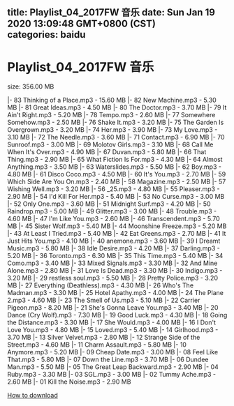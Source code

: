 
title: Playlist_04_2017FW 音乐
date: Sun Jan 19 2020 13:09:48 GMT+0800 (CST)    
categories: baidu
---

# Playlist_04_2017FW 音乐
size: 356.00 MB
 
 
|- 83 Thinking of a Place.mp3 - 15.60 MB
|- 82 New Machine.mp3 - 5.30 MB
|- 81 Great Ideas.mp3 - 4.50 MB
|- 80 The Doctor.mp3 - 3.70 MB
|- 79 It Ain't Right.mp3 - 5.20 MB
|- 78 Tempo.mp3 - 2.60 MB
|- 77 Somewhere Somehow.mp3 - 2.50 MB
|- 76 Shake It.mp3 - 3.20 MB
|- 75 The Garden Is Overgrown.mp3 - 3.20 MB
|- 74 Her.mp3 - 3.90 MB
|- 73 My Love.mp3 - 3.10 MB
|- 72 The Needle.mp3 - 3.60 MB
|- 71 Contact.mp3 - 6.90 MB
|- 70 Sunroof.mp3 - 3.00 MB
|- 69 Molotov Girls.mp3 - 3.10 MB
|- 68 Call Me When It's Over.mp3 - 4.90 MB
|- 67 Duvan.mp3 - 5.80 MB
|- 66 That Thing.mp3 - 2.90 MB
|- 65 What Fiction Is For.mp3 - 4.30 MB
|- 64 Almost Anything.mp3 - 3.50 MB
|- 63 Waterslides.mp3 - 5.50 MB
|- 62 Boy.mp3 - 4.80 MB
|- 61 Disco Coco.mp3 - 4.50 MB
|- 60 It's You.mp3 - 2.70 MB
|- 59 Which Side Are You On.mp3 - 2.40 MB
|- 58 Magazine.mp3 - 2.50 MB
|- 57 Wishing Well.mp3 - 3.20 MB
|- 56 _25.mp3 - 4.80 MB
|- 55 Pleaser.mp3 - 2.90 MB
|- 54 I'd Kill For Her.mp3 - 5.40 MB
|- 53 No Curse.mp3 - 3.00 MB
|- 52 Only One.mp3 - 3.60 MB
|- 51 Midnight Surf.mp3 - 4.20 MB
|- 50 Raindrop.mp3 - 5.00 MB
|- 49 Glitter.mp3 - 3.00 MB
|- 48 Trouble.mp3 - 4.60 MB
|- 47 I'm Like You.mp3 - 2.60 MB
|- 46 Transcendent.mp3 - 5.70 MB
|- 45 Sister Wolf.mp3 - 5.40 MB
|- 44 Moonshine Freeze.mp3 - 5.20 MB
|- 43 At Least I Tried.mp3 - 5.40 MB
|- 42 Eat Greens.mp3 - 2.70 MB
|- 41 It Just Hits You.mp3 - 4.10 MB
|- 40 anemone.mp3 - 3.60 MB
|- 39 I Dreamt Music.mp3 - 5.80 MB
|- 38 Idle Desire.mp3 - 4.20 MB
|- 37 Darling.mp3 - 5.20 MB
|- 36 Toronto.mp3 - 6.30 MB
|- 35 This Time.mp3 - 5.40 MB
|- 34 Como.mp3 - 3.40 MB
|- 33 Mixed Signals.mp3 - 3.30 MB
|- 32 And Mine Alone.mp3 - 2.80 MB
|- 31 Love Is Dead.mp3 - 3.30 MB
|- 30 Indigo.mp3 - 3.20 MB
|- 29 restless soul.mp3 - 5.50 MB
|- 28 Pretty Police.mp3 - 3.20 MB
|- 27 Everything (Deathless).mp3 - 4.30 MB
|- 26 Who's The Madman.mp3 - 3.30 MB
|- 25 Hotel Apathy.mp3 - 4.00 MB
|- 24 The Plane 2.mp3 - 4.60 MB
|- 23 The Smell of Us.mp3 - 5.10 MB
|- 22 Carrier Pigeon.mp3 - 8.20 MB
|- 21 She's Gonna Leave You.mp3 - 3.40 MB
|- 20 Dance (Cry Wolf).mp3 - 7.30 MB
|- 19 Good Luck.mp3 - 4.30 MB
|- 18 Going the Distance.mp3 - 3.30 MB
|- 17 She Would.mp3 - 4.00 MB
|- 16 I Don't Love You.mp3 - 4.80 MB
|- 15 Loved.mp3 - 5.40 MB
|- 14 Girlhood.mp3 - 3.70 MB
|- 13 Silver Velvet.mp3 - 2.80 MB
|- 12 Strange Side of the Street.mp3 - 4.60 MB
|- 11 Charm Assault.mp3 - 5.80 MB
|- 10 Anymore.mp3 - 5.20 MB
|- 09 Cheap Date.mp3 - 3.00 MB
|- 08 Feel Like That.mp3 - 5.80 MB
|- 07 Down the Line.mp3 - 3.70 MB
|- 06 Dundee Man.mp3 - 5.50 MB
|- 05 The Great Leap Backward.mp3 - 2.90 MB
|- 04 Ruby.mp3 - 3.30 MB
|- 03 SGL.mp3 - 3.00 MB
|- 02 Tummy Ache.mp3 - 2.60 MB
|- 01 Kill the Noise.mp3 - 2.90 MB

[How to download](https://bpcam.bemobtrk.com/go/2ceec3aa-1ca2-46d6-b9ff-aaa5c184517c?jno=936)